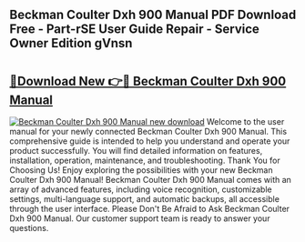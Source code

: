 ## Beckman Coulter Dxh 900 Manual PDF Download Free - Part-rSE User Guide Repair - Service Owner Edition gVnsn

# <h2><a href="http://cf25673.oget.top/?id=Beckman+Coulter+Dxh+900+Manual">🔗Download New 👉🔴 Beckman Coulter Dxh 900 Manual</a></h2>

[![Beckman Coulter Dxh 900 Manual new download](https://i.imgur.com/5g1atiW.png)](http://cf25673.oget.top/?id=Beckman+Coulter+Dxh+900+Manual)
Welcome to the user manual for your newly connected Beckman Coulter Dxh 900 Manual. This comprehensive guide is intended to help you understand and operate your product successfully. You will find detailed information on features, installation, operation, maintenance, and troubleshooting. Thank You for Choosing Us! Enjoy exploring the possibilities with your new Beckman Coulter Dxh 900 Manual! Beckman Coulter Dxh 900 Manual comes with an array of advanced features, including voice recognition, customizable settings, multi-language support, and automatic backups, all accessible through the user interface. Please Don't Be Afraid to Ask Beckman Coulter Dxh 900 Manual. Our customer support team is ready to answer your questions.
